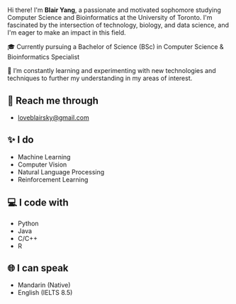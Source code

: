 # 
Hi there! I'm **Blair Yang**, a passionate and motivated sophomore studying Computer Science and Bioinformatics at the University of Toronto. I'm fascinated by the intersection of technology, biology, and data science, and I'm eager to make an impact in this field.

🎓 Currently pursuing a Bachelor of Science (BSc) in Computer Science & Bioinformatics Specialist

🌱 I’m constantly learning and experimenting with new technologies and techniques to further my understanding in my areas of interest.


## 📧 Reach me through

- loveblairsky@gmail.com

## ✨ I do

- Machine Learning
- Computer Vision
- Natural Language Processing
- Reinforcement Learning

## 💻 I code with 

- Python
- Java
- C/C++
- R

## 🌐 I can speak
- Mandarin (Native)
- English (IELTS 8.5)

